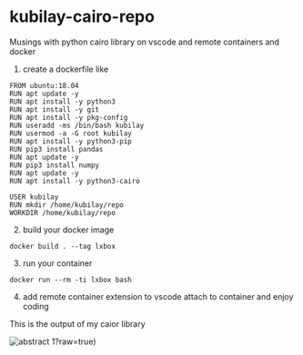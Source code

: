 # kubilay-cairo-repo

Musings with python cairo library on vscode and remote containers and docker

1. create a dockerfile like 

```
FROM ubuntu:18.04
RUN apt update -y
RUN apt install -y python3
RUN apt install -y git
RUN apt install -y pkg-config
RUN useradd -ms /bin/bash kubilay
RUN usermod -a -G root kubilay
RUN apt install -y python3-pip
RUN pip3 install pandas
RUN apt update -y
RUN pip3 install numpy 
RUN apt update -y
RUN apt install -y python3-cairo 

USER kubilay
RUN mkdir /home/kubilay/repo
WORKDIR /home/kubilay/repo
```

2. build your docker image 

```docker build . --tag lxbox```

3. run your container

```docker run --rm -ti lxbox bash```

4. add remote container extension to vscode attach to container and enjoy coding


This is the output of my caior library

![abstract 1](https://github.com/databasesystems/kubilay-cairo-repo/blob/master/repo/abstract1.png)?raw=true)
